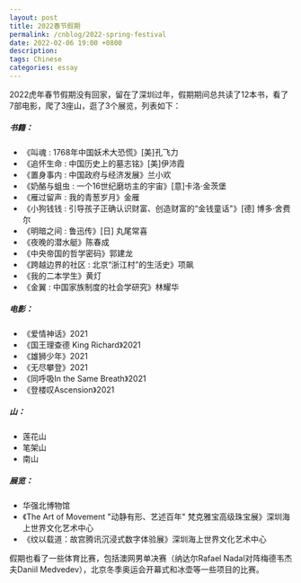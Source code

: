 ```yaml
---
layout: post
title: 2022春节假期
permalink: /cnblog/2022-spring-festival
date: 2022-02-06 19:00 +0800
description: 
tags: Chinese
categories: essay 
---
```


2022虎年春节假期没有回家，留在了深圳过年，假期期间总共读了12本书，看了7部电影，爬了3座山，逛了3个展览，列表如下：

##### 书籍：
- 《叫魂 : 1768年中国妖术大恐慌》[美]孔飞力
- 《追怀生命 : 中国历史上的墓志铭》[美]伊沛霞
- 《置身事内 : 中国政府与经济发展》兰小欢
- 《奶酪与蛆虫 : 一个16世纪磨坊主的宇宙》[意]卡洛·金茨堡
- 《雁过留声 : 我的青葱岁月》金雁
- 《小狗钱钱 : 引导孩子正确认识财富、创造财富的“金钱童话"》[德] 博多·舍费尔
- 《明暗之间 : 鲁迅传》[日] 丸尾常喜
- 《夜晚的潜水艇》陈春成
- 《中央帝国的哲学密码》郭建龙
- 《跨越边界的社区 : 北京“浙江村”的生活史》项飙
- 《我的二本学生》黄灯
- 《金翼 : 中国家族制度的社会学研究》林耀华

##### 电影：
- 《爱情神话》2021
- 《国王理查德 King Richard》2021
- 《雄狮少年》2021
- 《无尽攀登》2021
- 《同呼吸In the Same Breath》2021
- 《登楼叹Ascension》2021

##### 山：
- 莲花山
- 笔架山
- 南山

##### 展览：
- 华强北博物馆
- 《The Art of Movement "动静有形、艺述百年" 梵克雅宝高级珠宝展》深圳海上世界文化艺术中心
- 《纹以载道：故宫腾讯沉浸式数字体验展》深圳海上世界文化艺术中心

假期也看了一些体育比赛，包括澳网男单决赛（纳达尔Rafael Nadal对阵梅德韦杰夫Daniil Medvedev），北京冬季奥运会开幕式和冰壶等一些项目的比赛。

